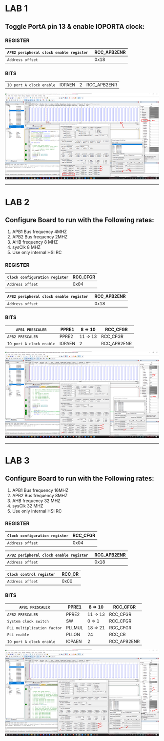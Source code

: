 # LAB 1
## Toggle PortA pin 13 & enable IOPORTA clock:

### REGISTER

| `APB2 peripheral clock enable register ` | RCC_APB2ENR |
| --- | --- |
| `Address offset` | 0x18 | 


### BITS

|  |  | |  |
| --- | --- | --- | --- |
| `IO port A clock enable` | IOPAEN | 2 | RCC_APB2ENR |


![LAB 1](https://github.com/mohamed-belall/Embedded_System_learn_in_depth_diploma/blob/master/Unit_6_Micro-controller%20Arch/Lesson3_MCU_Clocks/U6L3_LAB_1_KEIL.png)

---

# LAB 2
## Configure Board to run with the Following rates:

1. APB1 Bus frequency 4MHZ
2. APB2 Bus frequency 2MHZ
3. AHB frequency 8 MHZ
4. sysClk 8 MHZ
5. Use only internal HSI RC

### REGISTER
| `Clock configuration register` | RCC_CFGR |
| --- | --- |
| `Address offset` | 0x04 

| `APB2 peripheral clock enable register ` | RCC_APB2ENR |
| --- | --- |
| `Address offset` | 0x18 | 


### BITS

| `APB1 PRESCALER` | PPRE1 | 8 ⇒ 10 | RCC_CFGR |
| --- | --- | --- | --- |
| `APB2 PRESCALER` | PPRE2 | 11 ⇒ 13 | RCC_CFGR |
| `IO port A clock enable` | IOPAEN | 2 | RCC_APB2ENR |

![LAB 2](https://github.com/mohamed-belall/Embedded_System_learn_in_depth_diploma/blob/master/Unit_6_Micro-controller%20Arch/Lesson3_MCU_Clocks/U6L3_LAB_2_KEIL.png)


---

# LAB 3
## Configure Board to run with the Following rates:

1. APB1 Bus frequency 16MHZ
2. APB2 Bus frequency 8MHZ
3. AHB frequency 32 MHZ
4. sysClk 32 MHZ
5. Use only internal HSI RC

### REGISTER
| `Clock configuration register` | RCC_CFGR |
| --- | --- |
| `Address offset` | 0x04 

| `APB2 peripheral clock enable register ` | RCC_APB2ENR |
| --- | --- |
| `Address offset` | 0x18 | 

| `Clock control register ` | RCC_CR |
| --- | --- |
| `Address offset` | 0x00 | 


### BITS

| `APB1 PRESCALER` | PPRE1 | 8 ⇒ 10 | RCC_CFGR |
| --- | --- | --- | --- |
| `APB2 PRESCALER` | PPRE2 | 11 ⇒ 13 | RCC_CFGR |
| `System clock switch` | SW | 0 ⇒ 1 | RCC_CFGR |
| `PLL multiplication factor` | PLLMUL | 18 ⇒ 21 | RCC_CFGR |
| `PLL enable` | PLLON | 24 | RCC_CR |
| `IO port A clock enable` | IOPAEN | 2 | RCC_APB2ENR |

![LAB 3](https://github.com/mohamed-belall/Embedded_System_learn_in_depth_diploma/blob/master/Unit_6_Micro-controller%20Arch/Lesson3_MCU_Clocks/U6L3_LAB_3_KEIL.png)










